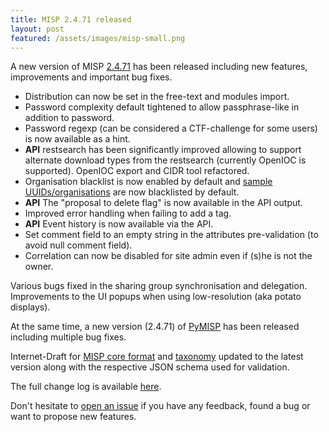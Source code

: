 ```yaml
---
title: MISP 2.4.71 released
layout: post
featured: /assets/images/misp-small.png
---
```


A new version of MISP [2.4.71](https://github.com/MISP/MISP/tree/v2.4.71) has been released including new features, improvements and important bug fixes.

- Distribution can now be set in the free-text and modules import.
- Password complexity default tightened to allow passphrase-like in addition to password.
- Password regexp (can be considered a CTF-challenge for some users) is now available as a hint.
- **API** restsearch has been significantly improved allowing to support alternate download types from the restsearch (currently OpenIOC is supported). OpenIOC export and CIDR tool refactored.
- Organisation blacklist is now enabled by default and [sample UUIDs/organisations](https://www.circl.lu/doc/misp/book-convention/) are now blacklisted by default.
- **API** The "proposal to delete flag" is now available in the API output.
- Improved error handling when failing to add a tag.
- **API** Event history is now available via the API.
- Set comment field to an empty string in the attributes pre-validation (to avoid null comment field).
- Correlation can now be disabled for site admin even if (s)he is not the owner.

Various bugs fixed in the sharing group synchronisation and delegation. Improvements to the UI popups when using low-resolution (aka potato displays).

At the same time, a new version (2.4.71) of [PyMISP](https://github.com/MISP/PyMISP) has been released including multiple bug fixes.

Internet-Draft for [MISP core format](https://tools.ietf.org/html/draft-dulaunoy-misp-core-format-01) and [taxonomy](https://tools.ietf.org/html/draft-dulaunoy-misp-taxonomy-format-02) updated to the latest version along with the respective JSON schema used for validation.

The full change log is available [here](https://www.misp.software/Changelog.txt).

Don't hesitate to [open an issue](https://github.com/MISP/MISP/issues) if you have any feedback, found a bug or want to propose new features.
